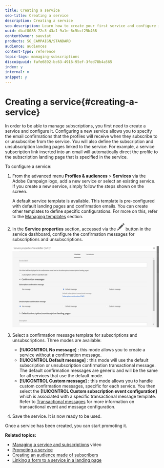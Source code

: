```yaml
---
title: Creating a service
seo-title: Creating a service
description: Creating a service
seo-description: Learn how to create your first service and configure it to send email confirmations to your subscribers.
uuid: dbaf8088-72c3-43a1-9a1e-6c5bcf25b468
contentOwner: sauviat
products: SG_CAMPAIGN/STANDARD
audience: audiences
content-type: reference
topic-tags: managing-subscriptions
discoiquuid: fafe6892-bc63-4916-95ef-3fed78b4a565
index: y
internal: n
snippet: y
---
```


# Creating a service{#creating-a-service}

In order to be able to manage subscriptions, you first need to create a service and configure it. Configuring a new service allows you to specify the email confirmations that the profiles will receive when they subscribe to or unsubscribe from the service. You will also define the subscription and unsubscription landing pages linked to the service. For example, a service subscription link inserted into an email will automatically direct the profile to the subscription landing page that is specified in the service.

To configure a service:

1. From the advanced menu **Profiles & audiences** > **Services** via the Adobe Campaign logo, add a new service or select an existing service. If you create a new service, simply follow the steps shown on the screen.

   A default service template is available. This template is pre-configured with default landing pages and confirmation emails. You can create other templates to define specific configurations. For more on this, refer to the [Managing templates](../../start/using/about-templates.md) section.

1. In the **Service properties** section, accessed via the ![](assets/edit_darkgrey-24px.png) button in the service dashboard, configure the confirmation messages for subscriptions and unsubscriptions.

   ![](assets/lp_service_parameters.png)

1. Select a confirmation message template for subscriptions and unsubscriptions. Three modes are available:

    * **[!UICONTROL No message]** : this mode allows you to create a service without a confirmation message.
    * **[!UICONTROL Default message]** : this mode will use the default subscription or unsubscription confirmation transactional message. The default confirmation messages are generic and will be the same for all services that use the default mode.
    * **[!UICONTROL Custom message]** : this mode allows you to handle custom confirmation messages, specific for each service. You then select the **[!UICONTROL Custom subscription event configuration]** which is associated with a specific transactional message template. Refer to [Transactional messages](../../channels/using/about-transactional-messaging.md) for more information on transactional event and message configuration.

1. Save the service. It is now ready to be used.

Once a service has been created, you can start promoting it.

**Related topics:**

* [Managing a service and subscriptions](https://helpx.adobe.com/campaign/kt/acs/using/acs-services-and-subscriptions-feature-video-use.html) video
* [Promoting a service](../../audiences/using/promoting-a-service.md)
* [Creating an audience made of subscribers](../../audiences/using/creating-audiences.md#creating-list-audiences)
* [Linking a form to a service in a landing page](../../channels/using/designing-a-landing-page.md#linking-a-form-to-a-service)

